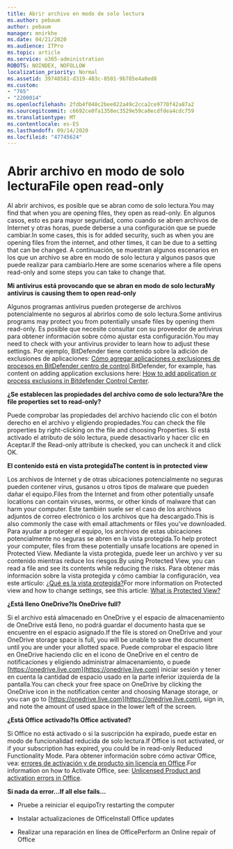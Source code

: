 ```yaml
---
title: Abrir archivo en modo de solo lectura
ms.author: pebaum
author: pebaum
manager: mnirkhe
ms.date: 04/21/2020
ms.audience: ITPro
ms.topic: article
ms.service: o365-administration
ROBOTS: NOINDEX, NOFOLLOW
localization_priority: Normal
ms.assetid: 39748581-d319-403c-8501-9b785e4a0ed8
ms.custom:
- "765"
- "2200014"
ms.openlocfilehash: 2fdb4f048c2bee022a49c2cca2ce9770f42a87a2
ms.sourcegitcommit: c6692ce0fa1358ec3529e59ca0ecdfdea4cdc759
ms.translationtype: MT
ms.contentlocale: es-ES
ms.lasthandoff: 09/14/2020
ms.locfileid: "47745624"
---
```

# <a name="file-open-read-only"></a><span data-ttu-id="d78bd-102">Abrir archivo en modo de solo lectura</span><span class="sxs-lookup"><span data-stu-id="d78bd-102">File open read-only</span></span>

<span data-ttu-id="d78bd-103">Al abrir archivos, es posible que se abran como de solo lectura.</span><span class="sxs-lookup"><span data-stu-id="d78bd-103">You may find that when you are opening files, they open as read-only.</span></span> <span data-ttu-id="d78bd-104">En algunos casos, esto es para mayor seguridad, como cuando se abren archivos de Internet y otras horas, puede deberse a una configuración que se puede cambiar.</span><span class="sxs-lookup"><span data-stu-id="d78bd-104">In some cases, this is for added security, such as when you are opening files from the internet, and other times, it can be due to a setting that can be changed.</span></span> <span data-ttu-id="d78bd-105">A continuación, se muestran algunos escenarios en los que un archivo se abre en modo de solo lectura y algunos pasos que puede realizar para cambiarlo.</span><span class="sxs-lookup"><span data-stu-id="d78bd-105">Here are some scenarios where a file opens read-only and some steps you can take to change that.</span></span>
  
 <span data-ttu-id="d78bd-106">**Mi antivirus está provocando que se abran en modo de solo lectura**</span><span class="sxs-lookup"><span data-stu-id="d78bd-106">**My antivirus is causing them to open read-only**</span></span>
  
<span data-ttu-id="d78bd-107">Algunos programas antivirus pueden protegerse de archivos potencialmente no seguros al abrirlos como de solo lectura.</span><span class="sxs-lookup"><span data-stu-id="d78bd-107">Some antivirus programs may protect you from potentially unsafe files by opening them read-only.</span></span> <span data-ttu-id="d78bd-108">Es posible que necesite consultar con su proveedor de antivirus para obtener información sobre cómo ajustar esta configuración.</span><span class="sxs-lookup"><span data-stu-id="d78bd-108">You may need to check with your antivirus provider to learn how to adjust these settings.</span></span> <span data-ttu-id="d78bd-109">Por ejemplo, BitDefender tiene contenido sobre la adición de exclusiones de aplicaciones: [Cómo agregar aplicaciones o exclusiones de procesos en BitDefender centro de control](https://aka.ms/AA6098i).</span><span class="sxs-lookup"><span data-stu-id="d78bd-109">BitDefender, for example, has content on adding application exclusions here: [How to add application or process exclusions in Bitdefender Control Center](https://aka.ms/AA6098i).</span></span>
  
 <span data-ttu-id="d78bd-110">**¿Se establecen las propiedades del archivo como de solo lectura?**</span><span class="sxs-lookup"><span data-stu-id="d78bd-110">**Are the file properties set to read-only?**</span></span>
  
<span data-ttu-id="d78bd-111">Puede comprobar las propiedades del archivo haciendo clic con el botón derecho en el archivo y eligiendo propiedades.</span><span class="sxs-lookup"><span data-stu-id="d78bd-111">You can check the file properties by right-clicking on the file and choosing Properties.</span></span> <span data-ttu-id="d78bd-112">Si está activado el atributo de sólo lectura, puede desactivarlo y hacer clic en Aceptar.</span><span class="sxs-lookup"><span data-stu-id="d78bd-112">If the Read-only attribute is checked, you can uncheck it and click OK.</span></span>
  
 <span data-ttu-id="d78bd-113">**El contenido está en vista protegida**</span><span class="sxs-lookup"><span data-stu-id="d78bd-113">**The content is in protected view**</span></span>
  
<span data-ttu-id="d78bd-114">Los archivos de Internet y de otras ubicaciones potencialmente no seguras pueden contener virus, gusanos u otros tipos de malware que pueden dañar el equipo.</span><span class="sxs-lookup"><span data-stu-id="d78bd-114">Files from the Internet and from other potentially unsafe locations can contain viruses, worms, or other kinds of malware that can harm your computer.</span></span> <span data-ttu-id="d78bd-115">Este también suele ser el caso de los archivos adjuntos de correo electrónico o los archivos que ha descargado.</span><span class="sxs-lookup"><span data-stu-id="d78bd-115">This is also commonly the case with email attachments or files you've downloaded.</span></span> <span data-ttu-id="d78bd-116">Para ayudar a proteger el equipo, los archivos de estas ubicaciones potencialmente no seguras se abren en la vista protegida.</span><span class="sxs-lookup"><span data-stu-id="d78bd-116">To help protect your computer, files from these potentially unsafe locations are opened in Protected View.</span></span> <span data-ttu-id="d78bd-117">Mediante la vista protegida, puede leer un archivo y ver su contenido mientras reduce los riesgos.</span><span class="sxs-lookup"><span data-stu-id="d78bd-117">By using Protected View, you can read a file and see its contents while reducing the risks.</span></span> <span data-ttu-id="d78bd-118">Para obtener más información sobre la vista protegida y cómo cambiar la configuración, vea este artículo: [¿Qué es la vista protegida?](https://support.office.com/article/d6f09ac7-e6b9-4495-8e43-2bbcdbcb6653)</span><span class="sxs-lookup"><span data-stu-id="d78bd-118">For more information on Protected view and how to change settings, see this article: [What is Protected View?](https://support.office.com/article/d6f09ac7-e6b9-4495-8e43-2bbcdbcb6653)</span></span>
  
 <span data-ttu-id="d78bd-119">**¿Está lleno OneDrive?**</span><span class="sxs-lookup"><span data-stu-id="d78bd-119">**Is OneDrive full?**</span></span>
  
<span data-ttu-id="d78bd-120">Si el archivo está almacenado en OneDrive y el espacio de almacenamiento de OneDrive está lleno, no podrá guardar el documento hasta que se encuentre en el espacio asignado.</span><span class="sxs-lookup"><span data-stu-id="d78bd-120">If the file is stored on OneDrive and your OneDrive storage space is full, you will be unable to save the document until you are under your allotted space.</span></span> <span data-ttu-id="d78bd-121">Puede comprobar el espacio libre en OneDrive haciendo clic en el icono de OneDrive en el centro de notificaciones y eligiendo administrar almacenamiento, o puede [https://onedrive.live.com](https://onedrive.live.com) iniciar sesión y tener en cuenta la cantidad de espacio usado en la parte inferior izquierda de la pantalla.</span><span class="sxs-lookup"><span data-stu-id="d78bd-121">You can check your free space on OneDrive by clicking the OneDrive icon in the notification center and choosing Manage storage, or you can go to [https://onedrive.live.com](https://onedrive.live.com), sign in, and note the amount of used space in the lower left of the screen.</span></span>
  
 <span data-ttu-id="d78bd-122">**¿Está Office activado?**</span><span class="sxs-lookup"><span data-stu-id="d78bd-122">**Is Office activated?**</span></span>
  
<span data-ttu-id="d78bd-123">Si Office no está activado o si la suscripción ha expirado, puede estar en modo de funcionalidad reducida de solo lectura.</span><span class="sxs-lookup"><span data-stu-id="d78bd-123">If Office is not activated, or if your subscription has expired, you could be in read-only Reduced Functionality Mode.</span></span> <span data-ttu-id="d78bd-124">Para obtener información sobre cómo activar Office, vea: [errores de activación y de producto sin licencia en Office](https://support.office.com/article/0d23d3c0-c19c-4b2f-9845-5344fedc4380).</span><span class="sxs-lookup"><span data-stu-id="d78bd-124">For information on how to Activate Office, see: [Unlicensed Product and activation errors in Office](https://support.office.com/article/0d23d3c0-c19c-4b2f-9845-5344fedc4380).</span></span>
  
 <span data-ttu-id="d78bd-125">**Si nada da error...**</span><span class="sxs-lookup"><span data-stu-id="d78bd-125">**If all else fails...**</span></span>
  
- <span data-ttu-id="d78bd-126">Pruebe a reiniciar el equipo</span><span class="sxs-lookup"><span data-stu-id="d78bd-126">Try restarting the computer</span></span>
    
- <span data-ttu-id="d78bd-127">Instalar actualizaciones de Office</span><span class="sxs-lookup"><span data-stu-id="d78bd-127">Install Office updates</span></span>
    
- <span data-ttu-id="d78bd-128">Realizar una reparación en línea de Office</span><span class="sxs-lookup"><span data-stu-id="d78bd-128">Perform an Online repair of Office</span></span>
    

